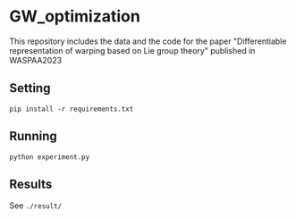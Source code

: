 # GW_optimization
This repository includes the data and the code for the paper "Differentiable representation of warping based on Lie group theory" published in WASPAA2023
## Setting
```
pip install -r requirements.txt
```
## Running
```
python experiment.py
```
## Results
See `./result/`

